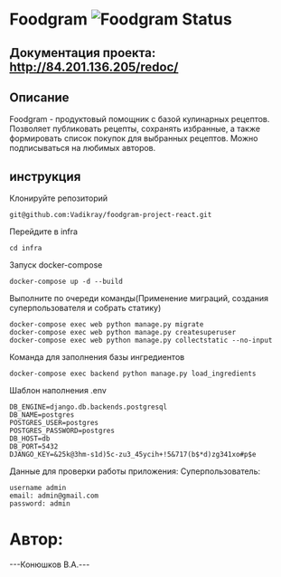 # Foodgram ![Foodgram Status](https://github.com/vadikray/foodgram-project-react/actions/workflows/foodgram_workflow.yml/badge.svg?branch=master&event=push)
## Документация проекта: http://84.201.136.205/redoc/

## Описание

Foodgram - продуктовый помощник с базой кулинарных рецептов. Позволяет публиковать рецепты, сохранять избранные, а также формировать список покупок для выбранных рецептов. Можно подписываться на любимых авторов.

## инструкция
Клонируйте репозиторий
```
git@github.com:Vadikray/foodgram-project-react.git
```
Перейдите в infra
```
cd infra
```
Запуск docker-compose
```
docker-compose up -d --build
```
Выполните по очереди команды(Применение миграций, создания суперпользователя и собрать статику)
```
docker-compose exec web python manage.py migrate
docker-compose exec web python manage.py createsuperuser
docker-compose exec web python manage.py collectstatic --no-input 
```
Команда для заполнения базы ингредиентов
```
docker-compose exec backend python manage.py load_ingredients
```


Шаблон наполнения .env
```
DB_ENGINE=django.db.backends.postgresql 
DB_NAME=postgres
POSTGRES_USER=postgres
POSTGRES_PASSWORD=postgres
DB_HOST=db
DB_PORT=5432
DJANGO_KEY=&25k@3hm-s1d)5c-zu3_45ycih+!5&717(b$*d)zg341xo#p$e
```
Данные для проверки работы приложения: Суперпользователь:
```
username admin
email: admin@gmail.com
password: admin
```

# Автор:
---Конюшков В.А.---